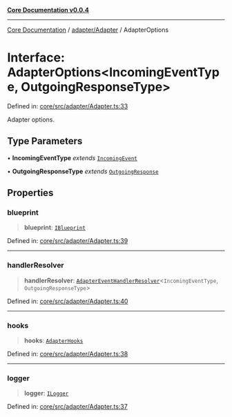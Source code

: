 [**Core Documentation v0.0.4**](../../../README.md)

***

[Core Documentation](../../../modules.md) / [adapter/Adapter](../README.md) / AdapterOptions

# Interface: AdapterOptions\<IncomingEventType, OutgoingResponseType\>

Defined in: [core/src/adapter/Adapter.ts:33](https://github.com/stonemjs/core/blob/e4675fc5d1a8e120fdb4d54e226a2496fdda3681/src/adapter/Adapter.ts#L33)

Adapter options.

## Type Parameters

• **IncomingEventType** *extends* [`IncomingEvent`](../../../events/IncomingEvent/classes/IncomingEvent.md)

• **OutgoingResponseType** *extends* [`OutgoingResponse`](../../../events/OutgoingResponse/classes/OutgoingResponse.md)

## Properties

### blueprint

> **blueprint**: [`IBlueprint`](../../../declarations/type-aliases/IBlueprint.md)

Defined in: [core/src/adapter/Adapter.ts:39](https://github.com/stonemjs/core/blob/e4675fc5d1a8e120fdb4d54e226a2496fdda3681/src/adapter/Adapter.ts#L39)

***

### handlerResolver

> **handlerResolver**: [`AdapterEventHandlerResolver`](../../../declarations/type-aliases/AdapterEventHandlerResolver.md)\<`IncomingEventType`, `OutgoingResponseType`\>

Defined in: [core/src/adapter/Adapter.ts:40](https://github.com/stonemjs/core/blob/e4675fc5d1a8e120fdb4d54e226a2496fdda3681/src/adapter/Adapter.ts#L40)

***

### hooks

> **hooks**: [`AdapterHooks`](../../../declarations/interfaces/AdapterHooks.md)

Defined in: [core/src/adapter/Adapter.ts:38](https://github.com/stonemjs/core/blob/e4675fc5d1a8e120fdb4d54e226a2496fdda3681/src/adapter/Adapter.ts#L38)

***

### logger

> **logger**: [`ILogger`](../../../declarations/interfaces/ILogger.md)

Defined in: [core/src/adapter/Adapter.ts:37](https://github.com/stonemjs/core/blob/e4675fc5d1a8e120fdb4d54e226a2496fdda3681/src/adapter/Adapter.ts#L37)
